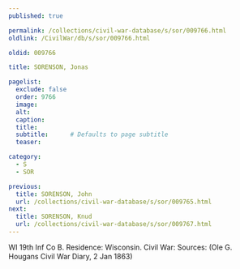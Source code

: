```yaml
---
published: true

permalink: /collections/civil-war-database/s/sor/009766.html
oldlink: /CivilWar/db/s/sor/009766.html

oldid: 009766

title: SORENSON, Jonas

pagelist:
  exclude: false
  order: 9766
  image: 
  alt:
  caption:
  title:
  subtitle:      # Defaults to page subtitle
  teaser:

category: 
  - S 
  - SOR

previous:
  title: SORENSON, John
  url: /collections/civil-war-database/s/sor/009765.html  
next:
  title: SORENSON, Knud
  url: /collections/civil-war-database/s/sor/009767.html   
---
```

WI 19th Inf Co B. Residence: Wisconsin. Civil War: Sources: (Ole G. Hougan&#146;s Civil War Diary, 2 Jan 1863)